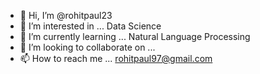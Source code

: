 - 👋 Hi, I’m @rohitpaul23
- 👀 I’m interested in ... Data Science
- 🌱 I’m currently learning ... Natural Language Processing
- 💞️ I’m looking to collaborate on ...
- 📫 How to reach me ... rohitpaul97@gmail.com

<!---
rohitpaul23/rohitpaul23 is a ✨ special ✨ repository because its `README.md` (this file) appears on your GitHub profile.
You can click the Preview link to take a look at your changes.
--->
